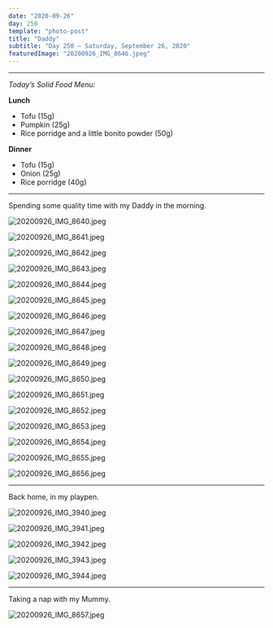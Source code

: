 ```yaml
---
date: "2020-09-26"
day: 250
template: "photo-post"
title: "Daddy"
subtitle: "Day 250 – Saturday, September 26, 2020"
featuredImage: "20200926_IMG_8646.jpeg"
---
```


<hr />

_Today’s Solid Food Menu:_

**Lunch**

- Tofu (15g)
- Pumpkin (25g)
- Rice porridge and a little bonito powder (50g)

**Dinner**

- Tofu (15g)
- Onion (25g)
- Rice porridge (40g)

<hr />

Spending some quality time with my Daddy in the morning.

![20200926_IMG_8640.jpeg](20200926_IMG_8640.jpeg)

![20200926_IMG_8641.jpeg](20200926_IMG_8641.jpeg)

![20200926_IMG_8642.jpeg](20200926_IMG_8642.jpeg)

![20200926_IMG_8643.jpeg](20200926_IMG_8643.jpeg)

![20200926_IMG_8644.jpeg](20200926_IMG_8644.jpeg)

![20200926_IMG_8645.jpeg](20200926_IMG_8645.jpeg)

![20200926_IMG_8646.jpeg](20200926_IMG_8646.jpeg)

![20200926_IMG_8647.jpeg](20200926_IMG_8647.jpeg)

![20200926_IMG_8648.jpeg](20200926_IMG_8648.jpeg)

![20200926_IMG_8649.jpeg](20200926_IMG_8649.jpeg)

![20200926_IMG_8650.jpeg](20200926_IMG_8650.jpeg)

![20200926_IMG_8651.jpeg](20200926_IMG_8651.jpeg)

![20200926_IMG_8652.jpeg](20200926_IMG_8652.jpeg)

![20200926_IMG_8653.jpeg](20200926_IMG_8653.jpeg)

![20200926_IMG_8654.jpeg](20200926_IMG_8654.jpeg)

![20200926_IMG_8655.jpeg](20200926_IMG_8655.jpeg)

![20200926_IMG_8656.jpeg](20200926_IMG_8656.jpeg)

<hr />

Back home, in my playpen.

![20200926_IMG_3940.jpeg](20200926_IMG_3940.jpeg)

![20200926_IMG_3941.jpeg](20200926_IMG_3941.jpeg)

![20200926_IMG_3942.jpeg](20200926_IMG_3942.jpeg)

![20200926_IMG_3943.jpeg](20200926_IMG_3943.jpeg)

![20200926_IMG_3944.jpeg](20200926_IMG_3944.jpeg)

<hr />

Taking a nap with my Mummy.

![20200926_IMG_8657.jpeg](20200926_IMG_8657.jpeg)
